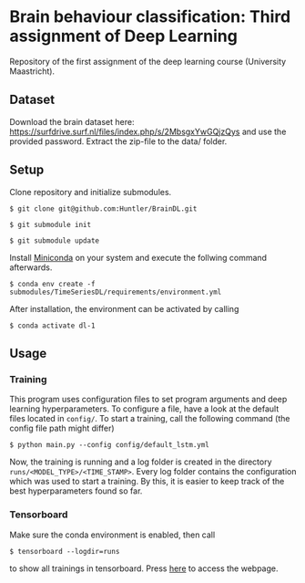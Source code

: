 # Brain behaviour classification: Third assignment of Deep Learning
Repository of the first assignment of the deep learning course (University Maastricht).

## Dataset
Download the brain dataset here: https://surfdrive.surf.nl/files/index.php/s/2MbsgxYwGQjzQys and use the provided password. Extract the zip-file to the data/ folder.

## Setup
Clone repository and initialize submodules.

```$ git clone git@github.com:Huntler/BrainDL.git```

```$ git submodule init```

```$ git submodule update```

Install [Miniconda](https://docs.conda.io/en/latest/miniconda.html) on your system and execute the follwing command afterwards.

```$ conda env create -f submodules/TimeSeriesDL/requirements/environment.yml```

After installation, the environment can be activated by calling 

```$ conda activate dl-1```

## Usage
### Training
This program uses configuration files to set program arguments and deep learning hyperparameters. To configure a file, have a look at the default files located in ```config/```. To start a training, call the following command (the config file path might differ)

```$ python main.py --config config/default_lstm.yml```

Now, the training is running and a log folder is created in the directory ```runs/<MODEL_TYPE>/<TIME_STAMP>```. Every log folder contains the configuration which was used to start a training. By this, it is easier to keep track of the best hyperparameters found so far.

### Tensorboard
Make sure the conda environment is enabled, then call

```$ tensorboard --logdir=runs```

to show all trainings in tensorboard. Press [here](http://localhost:6006) to access the webpage.
